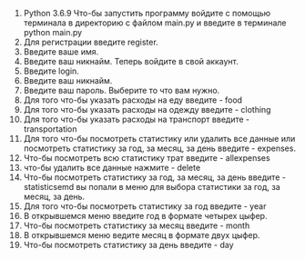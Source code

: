 1. Python 3.6.9 Что-бы запустить программу войдите с помощью терминала в директорию с файлом main.py и введите в терминале python main.py
2. Для регистрации введите register.
3. Введите ваше имя.
4. Введите ваш никнайм.
Теперь войдите в свой аккаунт.
5. Введите login.
6. Введите ваш никнайм.
7. Введите ваш пароль.
Выберите то что вам нужно.
8. Для того что-бы указать расходы на еду 
введите - food
9. Для того что-бы указать расходы на одежду 
введите - clothing
10. Для того что-бы указать расходы на транспорт 
введите - transportation
11. Для того что-бы посмотреть статистику или удалить все данные или посмотреть статистику за год, за месяц, за день введите - expenses.
12. Что-бы посмотреть всю статистику трат введите - allexpenses
13. что-бы удалить все данные нажмите - delete
14. Что-бы посмотреть статистику за год, за месяц, за день введите - statisticsemd
вы попали в меню для выбора статистики за год, за месяц, за день.
15. Для того что-бы посмотреть статистику за год введите - year
16. В открывшемся меню введите год в формате четырех цыфер.
17. Что-бы посмотреть статистику за месяц введите - month
18. В открывшемся меню ведите месяц в формате двух цыфер.
19. Что-бы посмотреть статистику за день введите - day
